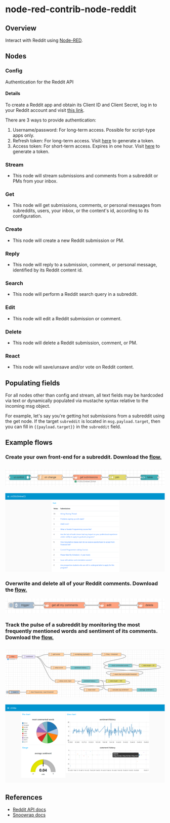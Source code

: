 # node-red-contrib-node-reddit

## Overview
Interact with Reddit using [Node-RED](https://nodered.org).

## Nodes
### Config 
Authentication for the Reddit API
#### Details
To create a Reddit app and obtain its Client ID and Client Secret, log in to your Reddit account and visit [this link](https://ssl.reddit.com/prefs/apps/).

There are 3 ways to provide authentication:
  
1. Username/password: For long-term access. Possible for script-type apps only.
2. Refresh token: For long-term access. Visit [here](https://not-an-aardvark.github.io/reddit-oauth-helper/) to generate a token.
3. Access token: For short-term access. Expires in one hour. Visit [here](https://not-an-aardvark.github.io/reddit-oauth-helper/) to generate a token.

### Stream

* This node will stream submissions and comments from a subreddit or PMs from your inbox.

### Get

* This node will get submissions, comments, or personal messages from subreddits, users, your inbox, or the content's id, according to its configuration.

### Create

* This node will create a new Reddit submission or PM.

### Reply

* This node will reply to a submission, comment, or personal message, identified by its Reddit content id.

### Search

* This node will perform a Reddit search query in a subreddit.

### Edit

* This node will edit a Reddit submission or comment.

### Delete

* This node will delete a Reddit submission, comment, or PM.

### React

* This node will save/unsave and/or vote on Reddit content. 

## Populating fields

For all nodes other than config and stream, all text fields may be hardcoded via text or dynamically populated via mustache syntax relative to the incoming msg object.

For example, let's say you're getting hot submissions from a subreddit using the get node. If the target <code>subreddit</code> is located in <code>msg.payload.target</code>, then you can fill in <code>{{payload.target}}</code> in the <code>subreddit</code> field.

## Example flows 
### Create your own front-end for a subreddit. Download the [flow.](/flows/osu.json)
![Nba](/screenshots/Node-Reddit-osu-flow.png?raw=true "OSU flow")
---
![Nba](/screenshots/Node-Reddit-osu-dashboard.png?raw=true "OSU dashboard")

### Overwrite and delete all of your Reddit comments. Download the [flow.](/flows/overwrite-comments.json)
![Overwrite and delete comments](/screenshots/Node-Reddit-overwrite-comments.png?raw=true "Overwrite")

### Track the pulse of a subreddit by monitoring the most frequently mentioned words and sentiment of its comments. Download the [flow.](/flows/nba.json)
![Nba](/screenshots/Node-Reddit-nba-flow2.png?raw=true "NBA flow")
---
![Nba](/screenshots/Node-Reddit-nba-dashboard2.png?raw=true "NBA dashboard")



## References
* [Reddit API docs](https://www.reddit.com/dev/api/)
* [Snoowrap docs](https://not-an-aardvark.github.io/snoowrap/) 
